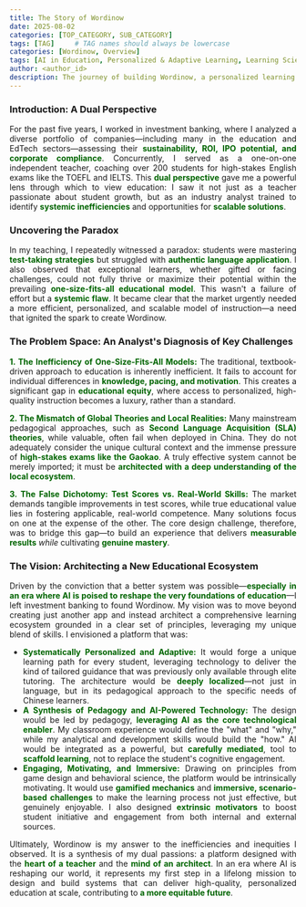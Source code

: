 ```yaml
---
title: The Story of Wordinow
date: 2025-08-02
categories: [TOP_CATEGORY, SUB_CATEGORY]
tags: [TAG]     # TAG names should always be lowercase
categories: [Wordinow, Overview]
tags: [AI in Education, Personalized & Adaptive Learning, Learning Sciences, Generative AI, Gamification, Localized Corpus Construction, EFL Education, Educational Equity, Personalized Learning, Adaptive Learning, Founder Story]
author: <author_id>        
description: The journey of building Wordinow, a personalized learning platform designed to bridge the educational divide and bring quality education to all.
---
```

<div style="text-align: justify;">

<h3>Introduction: A Dual Perspective</h3>

<p>For the past five years, I worked in investment banking, where I analyzed a diverse portfolio of companies—including many in the education and EdTech sectors—assessing their <strong style="color: #006400;">sustainability, ROI, IPO potential, and corporate compliance</strong>. Concurrently, I served as a one-on-one independent teacher, coaching over 200 students for high-stakes English exams like the TOEFL and IELTS. This <strong style="color: #006400;">dual perspective</strong> gave me a powerful lens through which to view education: I saw it not just as a teacher passionate about student growth, but as an industry analyst trained to identify <strong style="color: #006400;">systemic inefficiencies</strong> and opportunities for <strong style="color: #006400;">scalable solutions</strong>.</p>

<h3>Uncovering the Paradox</h3>

<p>In my teaching, I repeatedly witnessed a paradox: students were mastering <strong style="color: #006400;">test-taking strategies</strong> but struggled with <strong style="color: #006400;">authentic language application</strong>. I also observed that exceptional learners, whether gifted or facing challenges, could not fully thrive or maximize their potential within the prevailing <strong style="color: #006400;">one-size-fits-all educational model</strong>. This wasn't a failure of effort but a <strong style="color: #006400;">systemic flaw</strong>. It became clear that the market urgently needed a more efficient, personalized, and scalable model of instruction—a need that ignited the spark to create Wordinow.</p>

<h3>The Problem Space: An Analyst's Diagnosis of Key Challenges</h3>

<p><strong style="color: #006400;">1. The Inefficiency of One-Size-Fits-All Models:</strong> The traditional, textbook-driven approach to education is inherently inefficient. It fails to account for individual differences in <strong style="color: #006400;">knowledge, pacing, and motivation</strong>. This creates a significant gap in <strong style="color: #006400;">educational equity</strong>, where access to personalized, high-quality instruction becomes a luxury, rather than a standard.</p>

<p><strong style="color: #006400;">2. The Mismatch of Global Theories and Local Realities:</strong> Many mainstream pedagogical approaches, such as <strong style="color: #006400;">Second Language Acquisition (SLA) theories</strong>, while valuable, often fail when deployed in China. They do not adequately consider the unique cultural context and the immense pressure of <strong style="color: #006400;">high-stakes exams like the Gaokao</strong>. A truly effective system cannot be merely imported; it must be <strong style="color: #006400;">architected with a deep understanding of the local ecosystem</strong>.</p>

<p><strong style="color: #006400;">3. The False Dichotomy: Test Scores vs. Real-World Skills:</strong> The market demands tangible improvements in test scores, while true educational value lies in fostering applicable, real-world competence. Many solutions focus on one at the expense of the other. The core design challenge, therefore, was to bridge this gap—to build an experience that delivers <strong style="color: #006400;">measurable results</strong> <em>while</em> cultivating <strong style="color: #006400;">genuine mastery</strong>.</p>

<h3>The Vision: Architecting a New Educational Ecosystem</h3>

<p>Driven by the conviction that a better system was possible—<strong style="color: #006400;">especially in an era where AI is poised to reshape the very foundations of education</strong>—I left investment banking to found Wordinow. My vision was to move beyond creating just another app and instead architect a comprehensive learning ecosystem grounded in a clear set of principles, leveraging my unique blend of skills. I envisioned a platform that was:</p>

<ul>
    <li><strong style="color: #006400;">Systematically Personalized and Adaptive:</strong> It would forge a unique learning path for every student, leveraging technology to deliver the kind of tailored guidance that was previously only available through elite tutoring. The architecture would be <strong style="color: #006400;">deeply localized</strong>—not just in language, but in its pedagogical approach to the specific needs of Chinese learners.</li>
    <li><strong style="color: #006400;">A Synthesis of Pedagogy and AI-Powered Technology:</strong> The design would be led by pedagogy, <strong style="color: #006400;">leveraging AI as the core technological enabler</strong>. My classroom experience would define the "what" and "why," while my analytical and development skills would build the "how." AI would be integrated as a powerful, but <strong style="color: #006400;">carefully mediated</strong>, tool to <strong style="color: #006400;">scaffold learning</strong>, not to replace the student's cognitive engagement.</li>
    <li><strong style="color: #006400;">Engaging, Motivating, and Immersive:</strong> Drawing on principles from game design and behavioral science, the platform would be intrinsically motivating. It would use <strong style="color: #006400;">gamified mechanics</strong> and <strong style="color: #006400;">immersive, scenario-based challenges</strong> to make the learning process not just effective, but genuinely enjoyable. I also designed <strong style="color: #006400;">extrinsic motivators</strong> to boost student initiative and engagement from both internal and external sources.</li>
</ul>

<p>Ultimately, Wordinow is my answer to the inefficiencies and inequities I observed. It is a synthesis of my dual passions: a platform designed with the <strong style="color: #006400;">heart of a teacher</strong> and the <strong style="color: #006400;">mind of an architect</strong>. In an era where AI is reshaping our world, it represents my first step in a lifelong mission to design and build systems that can deliver high-quality, personalized education at scale, contributing to <strong style="color: #006400;">a more equitable future</strong>.</p>

</div>







